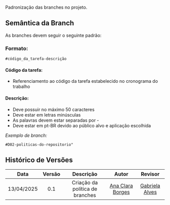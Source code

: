 Padronização das branches no projeto. 

## Semântica da Branch

As branches devem seguir o seguinte padrão:

### Formato:
```
#código_da_tarefa-descrição
```

#### Código da tarefa:
- Referenciamento ao código da tarefa estabelecido no cronograma do trabalho

#### Descrição:
- Deve possuir no máximo 50 caracteres
- Deve estar em letras minúsculas
- As palavras devem estar separadas por -
- Deve estar em pt-BR devido ao público alvo e aplicação escolhida

*Exemplo de branch:*
```
#D02-politicas-do-repositorio"
```

## Histórico de Versões


| Data       | Versão | Descrição                                 | Autor             | Revisor           |
| :--------: | :----: | :----------:                              | :---------------: | :---------------: |
| 13/04/2025 |  0.1   | Criação da política de branches           | [Ana Clara Borges](https://github.com/anabborges)| [Gabriela Alves](https://github.com/gaubiela)|